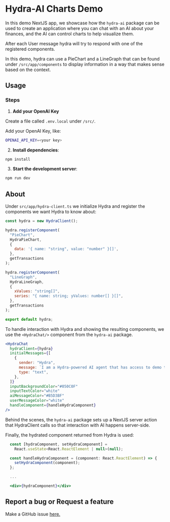 # Hydra-AI Charts Demo

In this demo NextJS app, we showcase how the `hydra-ai` package can be used to create an application where you can chat with an AI about your finances, and the AI can control charts to help visualize them.

After each User message hydra will try to respond with one of the registered components.

In this demo, hydra can use a PieChart and a LineGraph that can be found under `/src/app/components` to display information in a way that makes sense based on the context.

## Usage

### Steps

1. **Add your OpenAI Key**

Create a file called `.env.local` under `/src/`.

Add your OpenAI Key, like:

```bash
OPENAI_API_KEY=<your key>
```

2. **Install dependencies**:

```bash
npm install
```

3. **Start the development server**:

```bash
npm run dev
```

## About

Under `src/app/hydra-client.ts` we initialize Hydra and register the components we want Hydra to know about:

```jsx
const hydra = new HydraClient();

hydra.registerComponent(
  "PieChart",
  HydraPieChart,
  {
    data: '{ name: "string", value: "number" }[]',
  },
  getTransactions
);

hydra.registerComponent(
  "LineGraph",
  HydraLineGraph,
  {
    xValues: "string[]",
    series: "{ name: string; yValues: number[] }[]",
  },
  getTransactions
);

export default hydra;
```

To handle interaction with Hydra and showing the resulting components, we use the `<HydraChat/>` component from the `hydra-ai` package.

```jsx
<HydraChat
  hydraClient={hydra}
  initialMessages={[
    {
      sender: "Hydra",
      message: `I am a Hydra-powered AI agent that has access to demo transaction data, with the ability to show charts. Try asking about your monthly spending.`,
      type: "text",
    },
  ]}
  inputBackgroundColor="#050C0F"
  inputTextColor="white"
  aiMessageColor="#B5D3BF"
  userMessageColor="white"
  handleComponent={handleHydraComponent}
/>
```

Behind the scenes, the `hydra-ai` package sets up a NextJS server action that HydraClient calls so that interaction with AI happens server-side.

Finally, the hydrated component returned from Hydra is used:

```jsx
  const [hydraComponent, setHydraComponent] =
    React.useState<React.ReactElement | null>(null);

  const handleHydraComponent = (component: React.ReactElement) => {
    setHydraComponent(component);
  };

  ...

  <div>{hydraComponent}</div>
```

## Report a bug or Request a feature

Make a GitHub issue [here.](https://github.com/michaelmagan/hydraai/issues/new)
